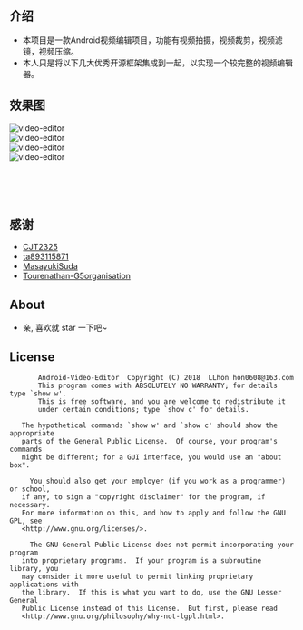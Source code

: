 ## 介绍
 - 本项目是一款Android视频编辑项目，功能有视频拍摄，视频裁剪，视频滤镜，视频压缩。
 - 本人只是将以下几大优秀开源框架集成到一起，以实现一个较完整的视频编辑器。

## 效果图
![video-editor](image/01.png)
<br>
![video-editor](image/02.png)
<br>
![video-editor](image/03.png)
<br>
![video-editor](image/04.png)    
<br>

<br>
<br>

## 感谢
 * [CJT2325](https://github.com/CJT2325/CameraView)
 * [ta893115871](https://github.com/ta893115871/VideoEdit)
 * [MasayukiSuda](https://github.com/MasayukiSuda/Mp4Composer-android)
 * [Tourenathan-G5organisation](https://github.com/Tourenathan-G5organisation/SiliCompressor)

## About
 - 亲, 喜欢就 star 一下吧~
 
## License
 
           Android-Video-Editor  Copyright (C) 2018  LLhon hon0608@163.com
           This program comes with ABSOLUTELY NO WARRANTY; for details type `show w'.
           This is free software, and you are welcome to redistribute it
           under certain conditions; type `show c' for details.
 
       The hypothetical commands `show w' and `show c' should show the appropriate
       parts of the General Public License.  Of course, your program's commands
       might be different; for a GUI interface, you would use an "about box".
 
         You should also get your employer (if you work as a programmer) or school,
       if any, to sign a "copyright disclaimer" for the program, if necessary.
       For more information on this, and how to apply and follow the GNU GPL, see
       <http://www.gnu.org/licenses/>.
 
         The GNU General Public License does not permit incorporating your program
       into proprietary programs.  If your program is a subroutine library, you
       may consider it more useful to permit linking proprietary applications with
       the library.  If this is what you want to do, use the GNU Lesser General
       Public License instead of this License.  But first, please read
       <http://www.gnu.org/philosophy/why-not-lgpl.html>.
 
 
